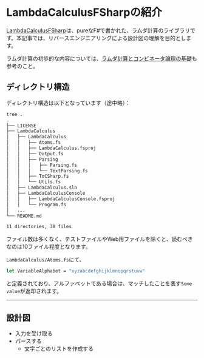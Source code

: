 # LambdaCalculusFSharpの紹介

[LambdaCalculusFSharp](https://github.com/WhiteBlackGoose/LambdaCalculusFSharp/tree/main)は、pureなF#で書かれた、ラムダ計算のライブラリです。本記事では、リバースエンジニアリングによる設計図の理解を目的とします。

ラムダ計算の初歩的な内容については、[ラムダ計算とコンビネータ論理の基礎](../../02_mathematical_logic/lambda_combinatory_intro.md)も参考のこと。

## ディレクトリ構造

ディレクトリ構造は以下となっています（途中略）：

```sh
tree .
.
├── LICENSE
├── LambdaCalculus
│   ├── LambdaCalculus
│   │   ├── Atoms.fs
│   │   ├── LambdaCalculus.fsproj
│   │   ├── Output.fs
│   │   ├── Parsing
│   │   │   ├── Parsing.fs
│   │   │   └── TextParsing.fs
│   │   ├── ToCSharp.fs
│   │   └── Utils.fs
│   ├── LambdaCalculus.sln
│   ├── LambdaCalculusConsole
│   │   ├── LambdaCalculusConsole.fsproj
│   │   └── Program.fs
│   ...
└── README.md

11 directories, 30 files
```

ファイル数は多くなく、テストファイルやWeb用ファイルを除くと、読むべきなのは10ファイル程度となります。

`LambdaCalculus/Atoms.fs`にて、

```fs
let VariableAlphabet = "xyzabcdefghijklmnopqrstuvw"
```

と定義されており、アルファベットである場合は、マッチしたことを表す`Some value`が返却されます。

---

## 設計図

- 入力を受け取る
- パースする
  - 文字ごとのリストを作成する
